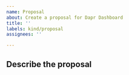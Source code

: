```yaml
---
name: Proposal
about: Create a proposal for Dapr Dashboard
title: ''
labels: kind/proposal
assignees: ''

---
```

## Describe the proposal
